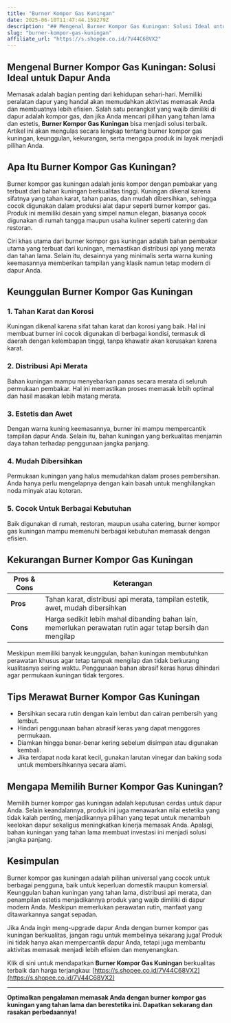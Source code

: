 ```yaml
---
title: "Burner Kompor Gas Kuningan"
date: 2025-06-10T11:47:44.159279Z
description: "## Mengenal Burner Kompor Gas Kuningan: Solusi Ideal untuk Dapur Anda..."
slug: "burner-kompor-gas-kuningan"
affiliate_url: "https://s.shopee.co.id/7V44C68VX2"
---
```

## Mengenal Burner Kompor Gas Kuningan: Solusi Ideal untuk Dapur Anda

Memasak adalah bagian penting dari kehidupan sehari-hari. Memiliki peralatan dapur yang handal akan memudahkan aktivitas memasak Anda dan membuatnya lebih efisien. Salah satu perangkat yang wajib dimiliki di dapur adalah kompor gas, dan jika Anda mencari pilihan yang tahan lama dan estetis, **Burner Kompor Gas Kuningan** bisa menjadi solusi terbaik. Artikel ini akan mengulas secara lengkap tentang burner kompor gas kuningan, keunggulan, kekurangan, serta mengapa produk ini layak menjadi pilihan Anda.

## Apa Itu Burner Kompor Gas Kuningan?

Burner kompor gas kuningan adalah jenis kompor dengan pembakar yang terbuat dari bahan kuningan berkualitas tinggi. Kuningan dikenal karena sifatnya yang tahan karat, tahan panas, dan mudah dibersihkan, sehingga cocok digunakan dalam produksi alat dapur seperti burner kompor gas. Produk ini memiliki desain yang simpel namun elegan, biasanya cocok digunakan di rumah tangga maupun usaha kuliner seperti catering dan restoran.

Ciri khas utama dari burner kompor gas kuningan adalah bahan pembakar utama yang terbuat dari kuningan, memastikan distribusi api yang merata dan tahan lama. Selain itu, desainnya yang minimalis serta warna kuning keemasannya memberikan tampilan yang klasik namun tetap modern di dapur Anda.

## Keunggulan Burner Kompor Gas Kuningan

### 1. Tahan Karat dan Korosi
Kuningan dikenal karena sifat tahan karat dan korosi yang baik. Hal ini membuat burner ini cocok digunakan di berbagai kondisi, termasuk di daerah dengan kelembapan tinggi, tanpa khawatir akan kerusakan karena karat.

### 2. Distribusi Api Merata
Bahan kuningan mampu menyebarkan panas secara merata di seluruh permukaan pembakar. Hal ini memastikan proses memasak lebih optimal dan hasil masakan lebih matang merata.

### 3. Estetis dan Awet
Dengan warna kuning keemasannya, burner ini mampu mempercantik tampilan dapur Anda. Selain itu, bahan kuningan yang berkualitas menjamin daya tahan terhadap penggunaan jangka panjang.

### 4. Mudah Dibersihkan
Permukaan kuningan yang halus memudahkan dalam proses pembersihan. Anda hanya perlu mengelapnya dengan kain basah untuk menghilangkan noda minyak atau kotoran.

### 5. Cocok Untuk Berbagai Kebutuhan
Baik digunakan di rumah, restoran, maupun usaha catering, burner kompor gas kuningan mampu memenuhi berbagai kebutuhan memasak dengan efisien.

## Kekurangan Burner Kompor Gas Kuningan

| **Pros & Cons** | **Keterangan** |
|-----------------|----------------|
| **Pros** | Tahan karat, distribusi api merata, tampilan estetik, awet, mudah dibersihkan |
| **Cons** | Harga sedikit lebih mahal dibanding bahan lain, memerlukan perawatan rutin agar tetap bersih dan mengilap |

Meskipun memiliki banyak keunggulan, bahan kuningan membutuhkan perawatan khusus agar tetap tampak mengilap dan tidak berkurang kualitasnya seiring waktu. Penggunaan bahan abrasif keras harus dihindari agar permukaan kuningan tidak tergores.

## Tips Merawat Burner Kompor Gas Kuningan

- Bersihkan secara rutin dengan kain lembut dan cairan pembersih yang lembut.
- Hindari penggunaan bahan abrasif keras yang dapat menggores permukaan.
- Diamkan hingga benar-benar kering sebelum disimpan atau digunakan kembali.
- Jika terdapat noda karat kecil, gunakan larutan vinegar dan baking soda untuk membersihkannya secara alami.

## Mengapa Memilih Burner Kompor Gas Kuningan?

Memilih burner kompor gas kuningan adalah keputusan cerdas untuk dapur Anda. Selain keandalannya, produk ini juga menawarkan nilai estetika yang tidak kalah penting, menjadikannya pilihan yang tepat untuk menambah keelokan dapur sekaligus meningkatkan kinerja memasak Anda. Apalagi, bahan kuningan yang tahan lama membuat investasi ini menjadi solusi jangka panjang.

## Kesimpulan

Burner kompor gas kuningan adalah pilihan universal yang cocok untuk berbagai pengguna, baik untuk keperluan domestik maupun komersial. Keunggulan bahan kuningan yang tahan lama, distribusi api merata, dan penampilan estetis menjadikannya produk yang wajib dimiliki di dapur modern Anda. Meskipun memerlukan perawatan rutin, manfaat yang ditawarkannya sangat sepadan.

Jika Anda ingin meng-upgrade dapur Anda dengan burner kompor gas kuningan berkualitas, jangan ragu untuk membelinya sekarang juga! Produk ini tidak hanya akan mempercantik dapur Anda, tetapi juga membantu aktivitas memasak menjadi lebih efisien dan menyenangkan.

Klik di sini untuk mendapatkan **Burner Kompor Gas Kuningan** berkualitas terbaik dan harga terjangkau: [https://s.shopee.co.id/7V44C68VX2](https://s.shopee.co.id/7V44C68VX2)

---

**Optimalkan pengalaman memasak Anda dengan burner kompor gas kuningan yang tahan lama dan berestetika ini. Dapatkan sekarang dan rasakan perbedaannya!**